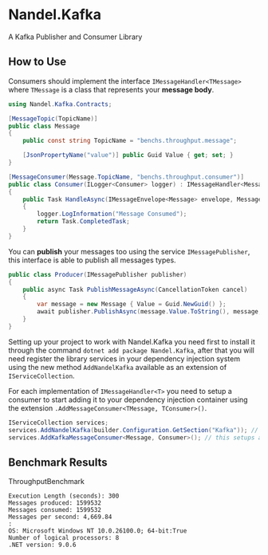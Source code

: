 # Nandel.Kafka

A Kafka Publisher and Consumer Library

## How to Use

Consumers should implement the interface `IMessageHandler<TMessage>` where `TMessage` is a class that represents your 
**message body**.

```csharp
using Nandel.Kafka.Contracts;

[MessageTopic(TopicName)]
public class Message
{
    public const string TopicName = "benchs.throughput.message";

    [JsonPropertyName("value")] public Guid Value { get; set; }
}

[MessageConsumer(Message.TopicName, "benchs.throughput.consumer")]
public class Consumer(ILogger<Consumer> logger) : IMessageHandler<Message>
{
    public Task HandleAsync(IMessageEnvelope<Message> envelope, Message message, CancellationToken cancel)
    {
        logger.LogInformation("Message Consumed");
        return Task.CompletedTask;
    }
}
```

You can **publish** your messages too using the service `IMessagePublisher`, this interface is able to publish all messages 
types.

```csharp
public class Producer(IMessagePublisher publisher)
{
    public async Task PublishMessageAsync(CancellationToken cancel)
    {
        var message = new Message { Value = Guid.NewGuid() };
        await publisher.PublishAsync(message.Value.ToString(), message, cancel);
    }
}
```

Setting up your project to work with Nandel.Kafka you need first to install it through the command 
`dotnet add package Nandel.Kafka`, after that you will need register the library services in your dependency injection 
system using the new method `AddNandelKafka` available as an extension of `IServiceCollection`.

For each implementation of `IMessageHandler<T>` you need to setup a consumer to start adding it to your dependency 
injection container using the extension `.AddMessageConsumer<TMessage, TConsumer>()`.

```csharp
IServiceCollection services;
services.AddNandelKafka(builder.Configuration.GetSection("Kafka")); // this configures Nandel.Kafka
services.AddKafkaMessageConsumer<Message, Consumer>(); // this setups a consumer to start
```

## Benchmark Results

ThroughputBenchmark

```console
Execution Length (seconds): 300
Messages produced: 1599532
Messages consumed: 1599532
Messages per second: 4,669.84
:
OS: Microsoft Windows NT 10.0.26100.0; 64-bit:True
Number of logical processors: 8
.NET version: 9.0.6
```
